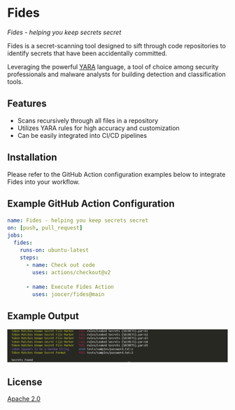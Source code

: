 # Fides

_Fides - helping you keep secrets secret_

Fides is a secret-scanning tool designed to sift through code repositories to identify secrets that have been accidentally committed.

Leveraging the powerful [YARA](https://yara.readthedocs.io/en/v4.1.1/index.html) language, a tool of choice among security professionals and malware analysts for building detection and classification tools.

## Features

- Scans recursively through all files in a repository
- Utilizes YARA rules for high accuracy and customization
- Can be easily integrated into CI/CD pipelines

## Installation

Please refer to the GitHub Action configuration examples below to integrate Fides into your workflow.

## Example GitHub Action Configuration

~~~yaml
name: Fides - helping you keep secrets secret
on: [push, pull_request]
jobs:
  fides:
    runs-on: ubuntu-latest
    steps:
      - name: Check out code
        uses: actions/checkout@v2

      - name: Execute Fides Action
        uses: joocer/fides@main
~~~

## Example Output

<img src="result-screen.png" width="1206px"/>

## License 

[Apache 2.0](https://github.com/joocer/fides/blob/main/LICENSE)